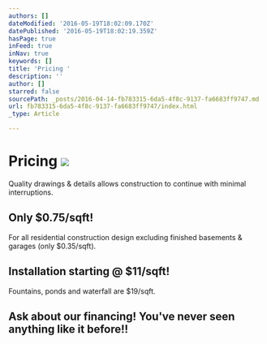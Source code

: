 ```yaml
---
authors: []
dateModified: '2016-05-19T18:02:09.170Z'
datePublished: '2016-05-19T18:02:19.359Z'
hasPage: true
inFeed: true
inNav: true
keywords: []
title: 'Pricing '
description: ''
author: []
starred: false
sourcePath: _posts/2016-04-14-fb783315-6da5-4f8c-9137-fa6683ff9747.md
url: fb783315-6da5-4f8c-9137-fa6683ff9747/index.html
_type: Article

---
```

# Pricing ![](https://the-grid-user-content.s3-us-west-2.amazonaws.com/bb46729e-6c8b-4bb6-b55d-728b24d0bc4a.png)

Quality drawings & details allows construction to continue with minimal interruptions.

## Only $0.75/sqft!

For all residential construction design excluding finished basements & garages (only $0.35/sqft).

## Installation starting @ $11/sqft!

Fountains, ponds and waterfall are $19/sqft.

## Ask about our financing! You've never seen anything like it before!!